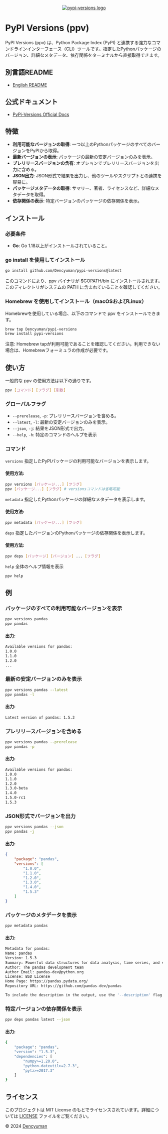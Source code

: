 <p align="center" dir="auto">
    <a href="https://takotakocyumans-organization.gitbook.io/pypi-versions-docs/">
        <img style="max-width: 100%; margin-top: 4rem" src="../../assets/logo-padding.png" alt="pypi-versions logo">
    </a>
</p>


# PyPI Versions (ppv)

PyPI Versions (ppv) は、Python Package Index (PyPI) と連携する強力なコマンドラインインターフェース（CLI）ツールです。指定したPythonパッケージのバージョン、詳細なメタデータ、依存関係をターミナルから直接取得できます。

## 別言語README
- [English README](../../README.md)

## 公式ドキュメント
- [PyPi-Versions Official Docs](https://takotakocyumans-organization.gitbook.io/pypi-versions-docs/)

## 特徴
- **利用可能なバージョンの取得**: 一つ以上のPythonパッケージのすべてのバージョンをPyPIから取得。
- **最新バージョンの表示**: パッケージの最新の安定バージョンのみを表示。
- **プレリリースバージョンの含有**: オプションでプレリリースバージョンを出力に含める。
- **JSON出力**: JSON形式で結果を出力し、他のツールやスクリプトとの連携を容易に。
- **パッケージメタデータの取得**: サマリー、著者、ライセンスなど、詳細なメタデータを取得。
- **依存関係の表示**: 特定バージョンのパッケージの依存関係を表示。

## インストール
### 必要条件
- **Go**: Go 1.18以上がインストールされていること。 

### go install を使用してインストール
```bash
go install github.com/Dencyuman/pypi-versions@latest
```

このコマンドにより、ppv バイナリが $GOPATH/bin にインストールされます。このディレクトリがシステムの PATH に含まれていることを確認してください。

### Homebrew を使用してインストール（macOSおよびLinux）
Homebrewを使用している場合、以下のコマンドで ppv をインストールできます。

```bash
brew tap Dencyuman/pypi-versions
brew install pypi-versions
```
注意: Homebrew tapが利用可能であることを確認してください。利用できない場合は、Homebrewフォーミュラの作成が必要です。

## 使い方
一般的な ppv の使用方法は以下の通りです。

```bash
ppv [コマンド] [フラグ] [引数]
```

### グローバルフラグ
- `--prerelease`, `-p`: プレリリースバージョンを含める。
- `--latest`, `-l`: 最新の安定バージョンのみを表示。
- `--json`, `-j`: 結果をJSON形式で出力。
- `--help`, `-h`: 特定のコマンドのヘルプを表示

### コマンド
`versions`
指定したPyPIパッケージの利用可能なバージョンを表示します。

#### 使用方法:

```bash
ppv versions [パッケージ...] [フラグ]
ppv [パッケージ...] [フラグ] # versionsコマンドは省略可能
```

`metadata`
指定したPythonパッケージの詳細なメタデータを表示します。

#### 使用方法:

```bash
ppv metadata [パッケージ...] [フラグ]
```

`deps`
指定したバージョンのPythonパッケージの依存関係を表示します。

#### 使用方法:

```bash
ppv deps [パッケージ] [バージョン] ... [フラグ]
```

`help`
全体のヘルプ情報を表示

```bash
ppv help
```

## 例
### パッケージのすべての利用可能なバージョンを表示
```bash
ppv versions pandas
ppv pandas
```
#### 出力:

```bash
Available versions for pandas:
1.0.0
1.1.0
1.2.0
...
```

### 最新の安定バージョンのみを表示
```bash
ppv versions pandas --latest
ppv pandas -l
```
#### 出力:


```bash
Latest version of pandas: 1.5.3
```

### プレリリースバージョンを含める
```bash
ppv versions pandas --prerelease
ppv pandas -p
```

#### 出力:

```bash
Available versions for pandas:
1.0.0
1.1.0
1.2.0
1.3.0-beta
1.4.0
1.5.0-rc1
1.5.3
```

### JSON形式でバージョンを出力
```bash
ppv versions pandas --json
ppv pandas -j
```
#### 出力:

```json
{
    "package": "pandas",
    "versions": [
        "1.0.0",
        "1.1.0",
        "1.2.0",
        "1.3.0",
        "1.4.0",
        "1.5.3"
    ]
}
```

###  パッケージのメタデータを表示
```bash
ppv metadata pandas
```
#### 出力:

```bash
Metadata for pandas:
Name: pandas
Version: 1.5.3
Summary: Powerful data structures for data analysis, time series, and statistics
Author: The pandas development team
Author Email: pandas-dev@python.org
License: BSD License
Home Page: https://pandas.pydata.org/
Repository URL: https://github.com/pandas-dev/pandas

To include the description in the output, use the '--description' flag.
```

### 特定バージョンの依存関係を表示
```bash
ppv deps pandas latest --json
```
#### 出力:

```bash
{
    "package": "pandas",
    "version": "1.5.3",
    "dependencies": [
        "numpy>=1.20.0",
        "python-dateutil>=2.7.3",
        "pytz>=2017.3"
    ]
}
```

## ライセンス
このプロジェクトは MIT License のもとでライセンスされています。詳細については [LICENSE](../../LICENSE) ファイルをご覧ください。

© 2024 [Dencyuman](https://github.com/Dencyuman)